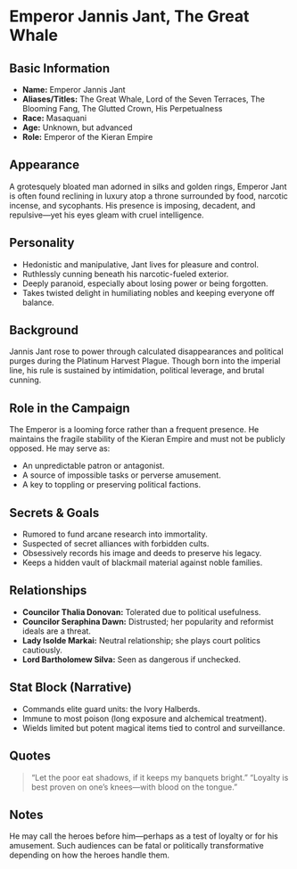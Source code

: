 # Emperor Jannis Jant, The Great Whale

## Basic Information

- **Name:** Emperor Jannis Jant
- **Aliases/Titles:** The Great Whale, Lord of the Seven Terraces, The Blooming Fang, The Glutted Crown, His Perpetualness
- **Race:** Masaquani
- **Age:** Unknown, but advanced
- **Role:** Emperor of the Kieran Empire
## Appearance
A grotesquely bloated man adorned in silks and golden rings, Emperor Jant is often found reclining in luxury atop a throne surrounded by food, narcotic incense, and sycophants. His presence is imposing, decadent, and repulsive—yet his eyes gleam with cruel intelligence.
## Personality
- Hedonistic and manipulative, Jant lives for pleasure and control.
- Ruthlessly cunning beneath his narcotic-fueled exterior.
- Deeply paranoid, especially about losing power or being forgotten.
- Takes twisted delight in humiliating nobles and keeping everyone off balance.
## Background
Jannis Jant rose to power through calculated disappearances and political purges during the Platinum Harvest Plague. Though born into the imperial line, his rule is sustained by intimidation, political leverage, and brutal cunning.
## Role in the Campaign
The Emperor is a looming force rather than a frequent presence. He maintains the fragile stability of the Kieran Empire and must not be publicly opposed. He may serve as:
- An unpredictable patron or antagonist.
- A source of impossible tasks or perverse amusement.
- A key to toppling or preserving political factions.
## Secrets & Goals
- Rumored to fund arcane research into immortality.
- Suspected of secret alliances with forbidden cults.
- Obsessively records his image and deeds to preserve his legacy.
- Keeps a hidden vault of blackmail material against noble families.
## Relationships
- **Councilor Thalia Donovan:** Tolerated due to political usefulness.
- **Councilor Seraphina Dawn:** Distrusted; her popularity and reformist ideals are a threat.
- **Lady Isolde Markai:** Neutral relationship; she plays court politics cautiously.
- **Lord Bartholomew Silva:** Seen as dangerous if unchecked.
## Stat Block (Narrative)
- Commands elite guard units: the Ivory Halberds.
- Immune to most poison (long exposure and alchemical treatment).
- Wields limited but potent magical items tied to control and surveillance.
## Quotes

> “Let the poor eat shadows, if it keeps my banquets bright.”
> “Loyalty is best proven on one’s knees—with blood on the tongue.”
## Notes

He may call the heroes before him—perhaps as a test of loyalty or for his amusement. Such audiences can be fatal or politically transformative depending on how the heroes handle them.